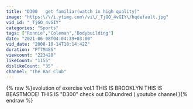 ```yaml
---
title: "D300   get familiar(watch in high quality)"
image: "https:\/\/i.ytimg.com\/vi\/_TjGO_4vGIY\/hqdefault.jpg"
vid_id: "_TjGO_4vGIY"
categories: "Sports"
tags: ["Ronnie","Coleman","Bodybuilding"]
date: "2021-06-08T04:04:39+03:00"
vid_date: "2008-10-14T18:14:42Z"
duration: "PT7M48S"
viewcount: "223428"
likeCount: "1155"
dislikeCount: "35"
channel: "The Bar Club"
---
```

{% raw %}evolution of exercise vol.1                                                                  THIS IS BROOKLYN                                                                          THIS IS BEASTMODE!                                                                      THIS IS &quot;D300&quot;           check out D3hundred ( youtube channel ){% endraw %}
